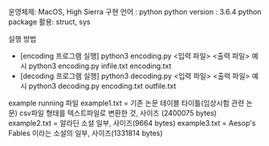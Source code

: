 운영체제: MacOS, High Sierra
구현 언어 : python
python version : 3.6.4 
python package 활용: struct, sys

실행 방법
- [encoding 프로그램 실행] python3 encoding.py <입력 파일> <출력 파일>
   예시 python3 encoding.py infile.txt encoding.txt
- [decoding 프로그램 실행] python3 decoding.py <입력 파일> <출력 파일>
   예시 python3 decoding.py encoding.txt outfile.txt

example running 파일
    example1.txt = 기존 논문 테이블 타이틀(임상시험 관련 논문) csv파일 형태를 텍스트파일로 변환한 것, 사이즈 (2400075 bytes)
    example2.txt = 알라딘 소설 일부, 사이즈(9664 bytes)
    example3.txt = Aesop's Fables 이라는 소설의 일부, 사이즈(1331814 bytes)